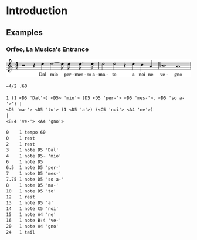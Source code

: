 # Introduction

## Examples

### Orfeo, La Musica's Entrance

![Orfeo - La Musica's Entrance](/assets/graphics/score/Orfeo-La-Musica-Entrance.svg)

```orfeo
=4/2 ♩60

1 (1 <D5 'Dal'>) <D5~ 'mio'> (D5 <D5 'per-'> <D5 'mes-'>. <D5 'so a-'>^) |
<D5 'ma-'> <D5 'to'> (1 <D5 'a'>) (<C5 'noi'> <A4 'ne'>)                 |
<B♭4 've-'> <A4 'gno'>
```

```musicline
0    1 tempo 60
0    1 rest
2    1 rest
3    1 note D5 'Dal'
4    1 note D5~ 'mio'
6    1 note D5
6.5  1 note D5 'per-'
7    1 note D5 'mes-'
7.75 1 note D5 'so a-'
8    1 note D5 'ma-'
10   1 note D5 'to'
12   1 rest
13   1 note D5 'a'
14   1 note C5 'noi'
15   1 note A4 'ne'
16   1 note B♭4 've-'
20   1 note A4 'gno'
24   1 tail
```
